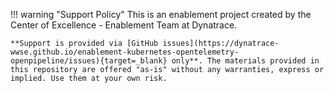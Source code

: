 !!! warning "Support Policy"
    This is an enablement project created by the Center of Excellence - Enablement Team at Dynatrace.

    **Support is provided via [GitHub issues](https://dynatrace-wwse.github.io/enablement-kubernetes-opentelemetry-openpipeline/issues){target=_blank} only**. The materials provided in this repository are offered "as-is" without any warranties, express or implied. Use them at your own risk.
